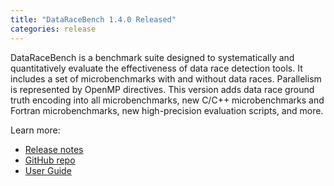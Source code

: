 ```yaml
---
title: "DataRaceBench 1.4.0 Released"
categories: release
---
```


DataRaceBench is a benchmark suite designed to systematically and quantitatively evaluate the effectiveness of data race detection tools. It includes a set of microbenchmarks with and without data races. Parallelism is represented by OpenMP directives. This version adds data race ground truth encoding into all microbenchmarks, new C/C++ microbenchmarks and Fortran microbenchmarks, new high-precision evaluation scripts, and more.

Learn more:
- [Release notes](https://github.com/LLNL/dataracebench/releases/tag/v1.4.0)
- [GitHub repo](https://github.com/LLNL/dataracebench)
- [User Guide](https://github.com/LLNL/dataracebench/wiki/User-Guide)
